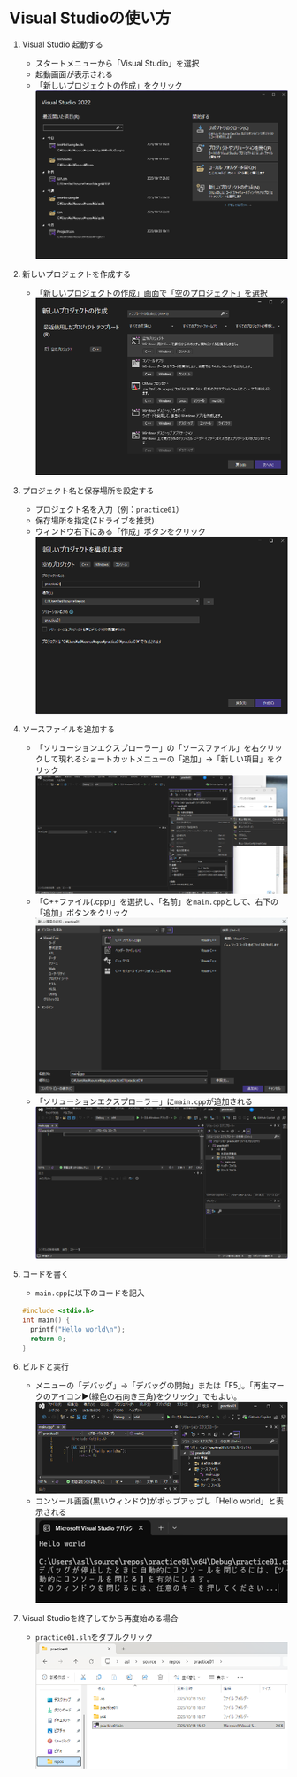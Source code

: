 # Visual Studioの使い方

1. Visual Studio 起動する
   - スタートメニューから「Visual Studio」を選択
   - 起動画面が表示される
   - 「新しいプロジェクトの作成」をクリック
  ![起動画面](./images/vs_01.png)
  
1. 新しいプロジェクトを作成する
   - 「新しいプロジェクトの作成」画面で「空のプロジェクト」を選択
  ![新しいプロジェクトの作成](./images/vs_02_01.png)

1. プロジェクト名と保存場所を設定する
   - プロジェクト名を入力（例：`practice01`）
   - 保存場所を指定(Zドライブを推奨)
   - ウィンドウ右下にある「作成」ボタンをクリック
   ![空のプロジェクト](./images/vs_03.png)
1. ソースファイルを追加する
   - 「ソリューションエクスプローラー」の「ソースファイル」を右クリックして現れるショートカットメニューの「追加」→「新しい項目」をクリック
     ![空のプロジェクト](./images/vs_04.png)
   - 「C++ファイル(.cpp)」を選択し、「名前」を`main.cpp`として、右下の「追加」ボタンをクリック
     ![新しい項目の追加](./images/vs_05.png)
   - 「ソリューションエクスプローラー」に`main.cpp`が追加される
     ![新しい項目の追加](./images/vs_06.png)
1. コードを書く
   - `main.cpp`に以下のコードを記入
   ```cpp
   #include <stdio.h>
   int main() {
     printf("Hello world\n");
     return 0;
   }
   ```
1. ビルドと実行
   - メニューの「デバッグ」→「デバッグの開始」または「F5」。「再生マークのアイコン▶(緑色の右向き三角)をクリック」でもよい。
     ![デバッグ](./images/vs_07.png)
   - コンソール画面(黒いウィンドウ)がポップアップし「Hello world」と表示される
     ![実行結果](./images/vs_08.png)
1. Visual Studioを終了してから再度始める場合
   - `practice01.sln`をダブルクリック
     ![slnファイル](./images/vs_09.png)
